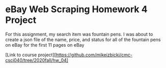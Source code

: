# eBay Web Scraping Homework 4 Project

<addr> For this assignment, my search item was fountain pens. I was about to create a json file of the name, price, and status for all of the fountain pens on eBay for the first 11 pages on eBay

[Link to course project][https://github.com/mikeizbicki/cmc-csci040/tree/2020fall/hw_04]

